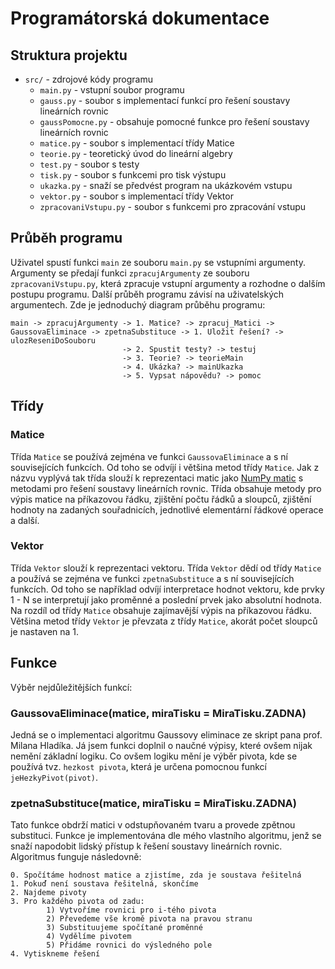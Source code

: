 # Programátorská dokumentace

## Struktura projektu

- `src/` - zdrojové kódy programu
    - `main.py` - vstupní soubor programu
    - `gauss.py` - soubor s implementací funkcí pro řešení soustavy lineárních rovnic
    - `gaussPomocne.py` - obsahuje pomocné funkce pro řešení soustavy lineárních rovnic
    - `matice.py` - soubor s implementací třídy Matice
    - `teorie.py` - teoretický úvod do lineární algebry
    - `test.py` - soubor s testy
    - `tisk.py` - soubor s funkcemi pro tisk výstupu
    - `ukazka.py` - snaží se předvést program na ukázkovém vstupu
    - `vektor.py` - soubor s implementací třídy Vektor
    - `zpracovaniVstupu.py` - soubor s funkcemi pro zpracování vstupu

## Průběh programu

Uživatel spustí funkci `main` ze souboru `main.py` se vstupními argumenty. Argumenty se předají funkci `zpracujArgumenty` ze souboru `zpracovaniVstupu.py`, která zpracuje vstupní argumenty a rozhodne o dalším postupu programu. Další průběh programu závisí na uživatelských argumentech. Zde je jednoduchý diagram průběhu programu:

```
main -> zpracujArgumenty -> 1. Matice? -> zpracuj_Matici -> GaussovaEliminace -> zpetnaSubstituce -> 1. Uložit řešení? -> ulozReseniDoSouboru
                         -> 2. Spustit testy? -> testuj
                         -> 3. Teorie? -> teorieMain
                         -> 4. Ukázka? -> mainUkazka
                         -> 5. Vypsat nápovědu? -> pomoc
```

## Třídy

### Matice

Třída `Matice` se používá zejména ve funkci `GaussovaEliminace` a s ní souvisejících funkcích. Od toho se odvíjí i většina metod třídy `Matice`. Jak z názvu vyplývá tak třída slouží k reprezentaci matic jako [NumPy matic](https://numpy.org/doc/2.1/reference/generated/numpy.matrix.html) s metodami pro řešení soustavy lineárních rovnic. Třída obsahuje metody pro výpis matice na příkazovou řádku, zjištění počtu řádků a sloupců, zjištění hodnoty na zadaných souřadnicích, jednotlivé elementární řádkové operace a další.

### Vektor

Třída `Vektor` slouží k reprezentaci vektoru. Třída `Vektor` dědí od třídy `Matice` a používá se zejména ve funkci `zpetnaSubstituce` a s ní souvisejících funkcích. Od toho se například odvíjí interpretace hodnot vektoru, kde prvky 1 - N se interpretují jako proměnné a poslední prvek jako absolutní hodnota. Na rozdíl od třídy `Matice` obsahuje zajímavější výpis na příkazovou řádku. Většina metod třídy `Vektor` je převzata z třídy `Matice`, akorát počet sloupců je nastaven na 1.

## Funkce

Výběr nejdůležitějších funkcí:

### GaussovaEliminace(matice, miraTisku = MiraTisku.ZADNA)

Jedná se o implementaci algoritmu Gaussovy eliminace ze skript pana prof. Milana Hladíka. Já jsem funkci doplnil o naučné výpisy, které ovšem nijak nemění základní logiku. Co ovšem logiku mění je výběr pivota, kde se používá tvz. `hezkost pivota`, která je určena pomocnou funkcí `jeHezkyPivot(pivot)`.

### zpetnaSubstituce(matice, miraTisku = MiraTisku.ZADNA)

Tato funkce obdrží matici v odstupňovaném tvaru a provede zpětnou substituci. Funkce je implementována dle mého vlastního algoritmu, jenž se snaží napodobit lidský přístup k řešení soustavy lineárních rovnic. Algoritmus funguje následovně:

```
0. Spočítáme hodnost matice a zjistíme, zda je soustava řešitelná
1. Pokuď není soustava řešitelná, skončíme
2. Najdeme pivoty
3. Pro každého pivota od zadu:
        1) Vytvoříme rovnici pro i-tého pivota
        2) Převedeme vše kromě pivota na pravou stranu
        3) Substituujeme spočítané proměnné
        4) Vydělíme pivotem
        5) Přidáme rovnici do výsledného pole
4. Vytiskneme řešení
```
